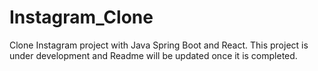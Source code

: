 # Instagram_Clone


Clone Instagram project with Java Spring Boot and React. This project is under development and Readme will be updated once it is completed.
